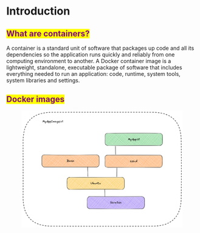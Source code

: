 # Introduction

## <mark style="color:purple;">What are containers?</mark> <a href="#what-are-containers" id="what-are-containers"></a>

A container is a standard unit of software that packages up code and all its dependencies so the application runs quickly and reliably from one computing environment to another. A Docker container image is a lightweight, standalone, executable package of software that includes everything needed to run an application: code, runtime, system tools, system libraries and settings.

## <mark style="color:purple;">Docker images</mark> <a href="#docker-images" id="docker-images"></a>

<figure><img src=".gitbook/assets/image.png" alt=""><figcaption></figcaption></figure>
